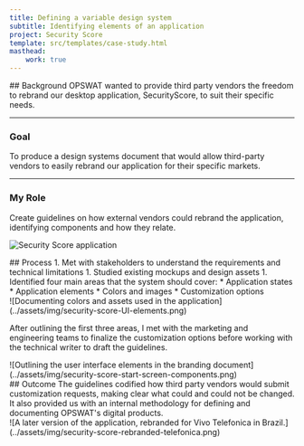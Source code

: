 ```yaml
---
title: Defining a variable design system
subtitle: Identifying elements of an application
project: Security Score
template: src/templates/case-study.html
masthead:
    work: true
---
```


<section class="grid indenter:3/5 flip-top:kid border-top:3px border-accent:cyan">
## Background 
OPSWAT wanted to provide third party vendors the freedom to rebrand our desktop application, SecurityScore, to suit their specific needs.

---

### Goal 
To produce a design systems document that would allow third-party vendors to easily rebrand our application for their specific markets.

---

### My Role 
Create guidelines on how external vendors could rebrand the application, identifying components and how they relate.

![Security Score application](../assets/img/security-score-security-check.jpg)

</section>


<section class="grid indenter:3/5 split-lists flip-top:kid border-top:3px border-accent:magenta">
## Process 
1. Met with stakeholders to understand the requirements and technical limitations
1. Studied existing mockups and design assets
1. Identified four main areas that the system should cover:
    * Application states
    * Application elements
    * Colors and images
    * Customization options

<div class="border:img margin-bottom:size3">
![Documenting colors and assets used in the application](../assets/img/security-score-UI-elements.png)
</div>

After outlining the first three areas, I met with the marketing and engineering teams to finalize the customization options before working with the  technical writer to draft the guidelines.

<div class="border:img margin-top:size2">
![Outlining the user interface elements in the branding document](../assets/img/security-score-start-screen-components.png)
</div>


</section>

<section class="grid indenter:3/5 flip-top:kid border-top:3px border-accent:yellow">
## Outcome
The guidelines codified how third party vendors would submit customization requests, making clear what could and could not be changed. It also provided us with an internal methodology for defining and documenting OPSWAT's digital products.

<div class="pano bkg:grey shadow:img">
![A later version of the application, rebranded for Vivo Telefonica in Brazil.](../assets/img/security-score-rebranded-telefonica.png)
</div>

</section>

